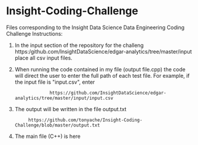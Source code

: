 # Insight-Coding-Challenge
Files corresponding to the Insight Data Science Data Engineering Coding Challenge
Instructions: 

1) In the input section of the repository for the challeng https:/github.com/InsightDataScience/edgar-analytics/tree/master/input place all csv input files.

2) When running the code contained in my file (output file.cpp) the code will direct the user to enter the full path of each test file. For example, if the input file is "input.csv", enter

                    https://github.com/InsightDataScience/edgar-analytics/tree/master/input/input.csv
                    
3) The output will be written in the file output.txt

            https://github.com/tonyache/Insight-Coding-Challenge/blob/master/output.txt
            
4) The main file (C++) is here 
          
           

                       
                    
                    
                    


  
